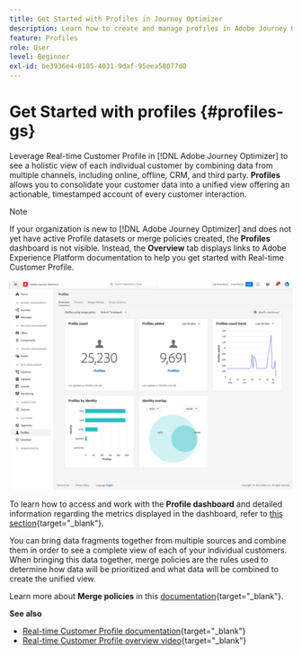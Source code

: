 ```yaml
---
title: Get Started with Profiles in Journey Optimizer
description: Learn how to create and manage profiles in Adobe Journey Optimizer
feature: Profiles
role: User
level: Beginner
exl-id: be3936e4-8185-4031-9daf-95eea58077d0
---
```

# Get Started with profiles {#profiles-gs}

Leverage Real-time Customer Profile in [!DNL Adobe Journey Optimizer] to see a holistic view of each individual customer by combining data from multiple channels, including online, offline, CRM, and third party. **Profiles** allows you to consolidate your customer data into a unified view offering an actionable, timestamped account of every customer interaction. 

>[!NOTE]
>
>If your organization is new to [!DNL Adobe Journey Optimizer] and does not yet have active Profile datasets or merge policies created, the **Profiles** dashboard is not visible. Instead, the **Overview** tab displays links to Adobe Experience Platform documentation to help you get started with Real-time Customer Profile.

![](assets/profiles-home.png)

To learn how to access and work with the **Profile dashboard** and detailed information regarding the metrics displayed in the dashboard, refer to [this section](https://experienceleague.adobe.com/docs/experience-platform/profile/ui/user-guide.html){target="_blank"}.

You can bring data fragments together from multiple sources and combine them in order to see a complete view of each of your individual customers. When bringing this data together, merge policies are the rules used to determine how data will be prioritized and what data will be combined to create the unified view.

Learn more about **Merge policies** in this [documentation](https://experienceleague.adobe.com/docs/experience-platform/profile/merge-policies/ui-guide.html){target="_blank"}.

**See also**

* [Real-time Customer Profile documentation](https://experienceleague.adobe.com/docs/experience-platform/query/home.html){target="_blank"}
* [Real-time Customer Profile overview video](https://experienceleague.adobe.com/docs/experience-platform/profile/home.html){target="_blank"}
